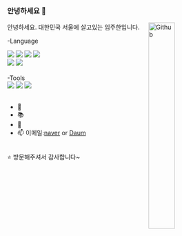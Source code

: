 ### 안녕하세요 👋

<img width="35%" align="right" alt="Github" src="https://user-images.githubusercontent.com/48678280/88862734-4903af80-d201-11ea-968b-9c939d88a37c.gif" />

안녕하세요. 대한민국 서울에 살고있는 임주한입니다.

-Language
<div align="left">
  <img src="https://img.shields.io/badge/HTML5-E34F26?style=flat&logo=HTML5&logoColor=white" />
	<img src="https://img.shields.io/badge/CSS3-1572B6?style=flat&logo=CSS3&logoColor=white" />
	<img src="https://img.shields.io/badge/JavaScript-F7DF1E?style=flat&logo=JavaScript3&logoColor=white" />
 <img src="https://img.shields.io/badge/Java-007396?style=flat&logo=Java&logoColor=white" />	
 
</div>

<div>
  <img src="https://img.shields.io/badge/SPRING-GREEN?style=flat&logo=SPRING&logoColor=white" />
	<img src="https://img.shields.io/badge/ORACLE-E34F26?style=flat&logo=ORACLE&logoColor=white" />	
</div>
<br>
-Tools
<div>
<img src="https://img.shields.io/badge/Eclips-4B4B77?style=flat&logo=EclipseIDE&logoColor=white" />
<img src="https://img.shields.io/badge/InteliJ-black?style=flat&logo=IntelliJIDEA&logoColor=white" />
<img src="https://img.shields.io/badge/VisualStudioCode-blue?style=flat&logo=visualstudiocode&logoColor=white" />
</div>
<br>

- 🔭 
- 📚 
- 👯 
- 📫 이메일:[naver](mailto:starlexy@naver.com) or [Daum](mailto:juhan2002@daum.net)
<br>
⭐️ 방문해주셔서 감사합니다~
